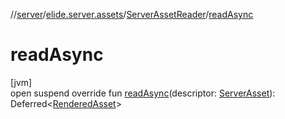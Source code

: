//[server](../../../index.md)/[elide.server.assets](../index.md)/[ServerAssetReader](index.md)/[readAsync](read-async.md)

# readAsync

[jvm]\
open suspend override fun [readAsync](read-async.md)(descriptor: [ServerAsset](../-server-asset/index.md)): Deferred&lt;[RenderedAsset](../-rendered-asset/index.md)&gt;

